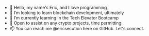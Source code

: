 - 👋 Hello, my name's Eric, and I love programming
- 👀 I’m looking to learn blockchain development, ultimately
- 🌱 I’m currently learning in the Tech Elevator Bootcamp
- 🌳 Open to assist on any crypto projects, time permitting
- 📫 You can reach me @ericsecution here on GitHub. Let's connect.

<!---
ericsecution/ericsecution is a ✨ special ✨ repository because its `README.md` (this file) appears on your GitHub profile.
You can click the Preview link to take a look at your changes.
--->
